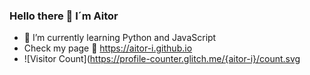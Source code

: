 ### Hello there 👋 I´m Aitor

<!--
**aitor-i/aitor-i** is a ✨ _special_ ✨ repository because its `README.md` (this file) appears on your GitHub profile.

Here are some ideas to get you started:

- 🔭 I’m currently working on ...
- 🌱 I’m currently learning ...
- 👯 I’m looking to collaborate on ...
- 🤔 I’m looking for help with ...
- 💬 Ask me about ...
- 📫 How to reach me: ...
- 😄 Pronouns: ...
- ⚡ Fun fact: ...
-->

- 🌱 I’m currently learning Python and JavaScript
- Check my page 🔭 https://aitor-i.github.io
- ![Visitor Count](https://profile-counter.glitch.me/{aitor-i}/count.svg
